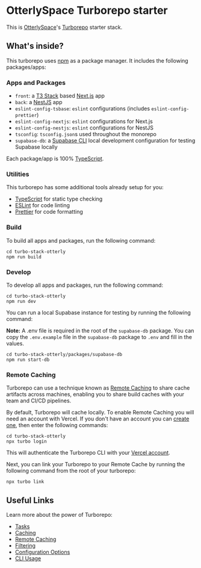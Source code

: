 # OtterlySpace Turborepo starter

This is [OtterlySpace](https://otterly.space)'s [Turborepo](https://turbo.build/repo) starter stack.

## What's inside?

This turborepo uses [npm](https://www.npmjs.com/) as a package manager. It includes the following packages/apps:

### Apps and Packages

- `front`: a [T3 Stack](https://create.t3.gg/) based [Next.js](https://nextjs.org/) app
- `back`: a [NestJS](https://nestjs.com/) app
- `eslint-config-tsbase`: `eslint` configurations (includes `eslint-config-prettier`)
- `eslint-config-nextjs`: `eslint` configurations for Next.js
- `eslint-config-nestjs`: `eslint` configurations for NestJS
- `tsconfig`: `tsconfig.json`s used throughout the monorepo
- `supabase-db`: a [Supabase CLI](https://supabase.com/docs/guides/cli/local-development) local development configuration for testing Supabase locally

Each package/app is 100% [TypeScript](https://www.typescriptlang.org/).

### Utilities

This turborepo has some additional tools already setup for you:

- [TypeScript](https://www.typescriptlang.org/) for static type checking
- [ESLint](https://eslint.org/) for code linting
- [Prettier](https://prettier.io) for code formatting

### Build

To build all apps and packages, run the following command:

```
cd turbo-stack-otterly
npm run build
```

### Develop

To develop all apps and packages, run the following command:

```
cd turbo-stack-otterly
npm run dev
```

You can run a local Supabase instance for testing by running the following command:

**Note:** A .env file is required in the root of the `supabase-db` package. You can copy the `.env.example` file in the `supabase-db` package to `.env` and fill in the values.

```
cd turbo-stack-otterly/packages/supabase-db
npm run start-db
```

### Remote Caching

Turborepo can use a technique known as [Remote Caching](https://turbo.build/repo/docs/core-concepts/remote-caching) to share cache artifacts across machines, enabling you to share build caches with your team and CI/CD pipelines.

By default, Turborepo will cache locally. To enable Remote Caching you will need an account with Vercel. If you don't have an account you can [create one](https://vercel.com/signup), then enter the following commands:

```
cd turbo-stack-otterly
npx turbo login
```

This will authenticate the Turborepo CLI with your [Vercel account](https://vercel.com/docs/concepts/personal-accounts/overview).

Next, you can link your Turborepo to your Remote Cache by running the following command from the root of your turborepo:

```
npx turbo link
```

## Useful Links

Learn more about the power of Turborepo:

- [Tasks](https://turbo.build/repo/docs/core-concepts/monorepos/running-tasks)
- [Caching](https://turbo.build/repo/docs/core-concepts/caching)
- [Remote Caching](https://turbo.build/repo/docs/core-concepts/remote-caching)
- [Filtering](https://turbo.build/repo/docs/core-concepts/monorepos/filtering)
- [Configuration Options](https://turbo.build/repo/docs/reference/configuration)
- [CLI Usage](https://turbo.build/repo/docs/reference/command-line-reference)
